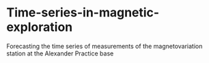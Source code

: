 # Time-series-in-magnetic-exploration
Forecasting the time series of measurements of the magnetovariation station at the Alexander Practice base
